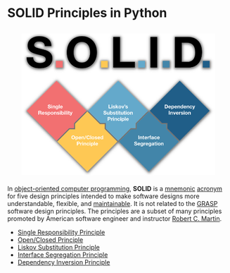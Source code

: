 
# SOLID Principles in Python

<h2 align="center">
  <img src="https://github.com/armanabkar/SOLID-Principles-Python/blob/master/SOLID.png" alt="VuePinterest" width="440px" />
  <br>
</h2>

In [object-oriented computer programming](https://en.wikipedia.org/wiki/Object-oriented_programming "Object-oriented programming"), **SOLID** is a [mnemonic](https://en.wikipedia.org/wiki/Mnemonic "Mnemonic")  [acronym](https://en.wikipedia.org/wiki/Acronym "Acronym") for five design principles intended to make software designs more understandable, flexible, and [maintainable](https://en.wikipedia.org/wiki/Software_maintenance "Software maintenance"). It is not related to the [GRASP](https://en.wikipedia.org/wiki/GRASP_(object-oriented_design) "GRASP (object-oriented design)") software design principles. The principles are a subset of many principles promoted by American software engineer and instructor [Robert C. Martin](https://en.wikipedia.org/wiki/Robert_C._Martin "Robert C. Martin").

* [Single Responsibility Principle](https://github.com/armanabkar/SOLID-Principles-Python/tree/master/1%20Single%20Responsibility%20Principle)
* [Open/Closed Principle](https://github.com/armanabkar/SOLID-Principles-Python/tree/master/2%20Open-Closed%20Principle)
* [Liskov Substitution Principle](https://github.com/armanabkar/SOLID-Principles-Python/tree/master/3%20Liskov%20Substitution%20Principle)
* [Interface Segregation Principle](https://github.com/armanabkar/SOLID-Principles-Python/tree/master/4%20Interface%20Segregation%20Principle)
* [Dependency Inversion Principle](https://github.com/armanabkar/SOLID-Principles-Python/tree/master/5%20Dependency%20Inversion%20Principle)



